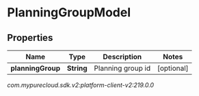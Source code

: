 # PlanningGroupModel


## Properties

| Name | Type | Description | Notes |
| ------------ | ------------- | ------------- | ------------- |
| **planningGroup** | **String** | Planning group id |  [optional] |




_com.mypurecloud.sdk.v2:platform-client-v2:219.0.0_
